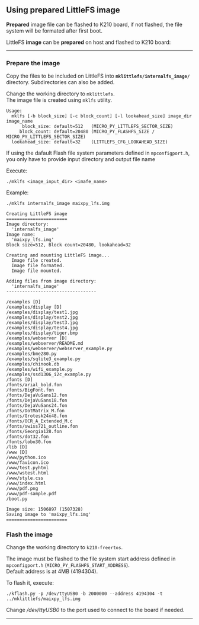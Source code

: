 <br>

## Using prepared **LittleFS** image

**Prepared** image file can be flashed to K210 board, if not flashed, the file system will be formated after first boot.


LittleFS **image** can be **prepared** on host and flashed to K210 board:

---

### Prepare the image

Copy the files to be included on LittleFS into **`mklittlefs/internalfs_image/`** directory. Subdirectories can also be added.

Change the working directory to `mklittlefs`.<br>
The image file is created using `mklfs` utility.

```
Usage:
  mklfs [-b block_size] [-c block_count] [-l lookahead_size] image_dir image_name
      block_size: default=512   (MICRO_PY_LITTLEFS_SECTOR_SIZE)
     block_count: default=20480 (MICRO_PY_FLASHFS_SIZE / MICRO_PY_LITTLEFS_SECTOR_SIZE)
  lookahead_size: default=32    (LITTLEFS_CFG_LOOKAHEAD_SIZE)
```
If using the dafault Flash file system parameters defined in `mpconfigport.h`, you only have to provide input directory and output file name<br>


Execute:
```
./mklfs <image_input_dir> <imafe_name>
```

Example:
```
./mklfs internalfs_image maixpy_lfs.img

Creating LittleFS image
=======================
Image directory:
  'internalfs_image'
Image name:
  'maixpy_lfs.img'
Block size=512, Block count=20480, lookahead=32

Creating and mounting LittleFS image...
  Image file created.
  Image file formated.
  Image file mounted.

Adding files from image directory:
  'internalfs_image'
----------------------------------

/examples [D]
/examples/display [D]
/examples/display/test1.jpg
/examples/display/test2.jpg
/examples/display/test3.jpg
/examples/display/test4.jpg
/examples/display/tiger.bmp
/examples/webserver [D]
/examples/webserver/README.md
/examples/webserver/webserver_example.py
/examples/bme280.py
/examples/sqlite3_example.py
/examples/chinook.db
/examples/wifi_example.py
/examples/ssd1306_i2c_example.py
/fonts [D]
/fonts/arial_bold.fon
/fonts/BigFont.fon
/fonts/DejaVuSans12.fon
/fonts/DejaVuSans18.fon
/fonts/DejaVuSans24.fon
/fonts/DotMatrix_M.fon
/fonts/Grotesk24x48.fon
/fonts/OCR_A_Extended_M.c
/fonts/swiss721_outline.fon
/fonts/Georgia128.fon
/fonts/dot32.fon
/fonts/lobo30.fon
/lib [D]
/www [D]
/www/python.ico
/www/favicon.ico
/www/test.pyhtml
/www/wstest.html
/www/style.css
/www/index.html
/www/pdf.png
/www/pdf-sample.pdf
/boot.py

Image size: 1506897 (1507328)
Saving image to 'maixpy_lfs.img'
=======================

```

### Flash the image

Change the working directory to `k210-freertos`.

The image must be flashed to the file system start address defined in `mpconfigport.h` (`MICRO_PY_FLASHFS_START_ADDRESS`).<br>
Default address is at 4MB (4194304).

To flash it, execute:
```
./kflash.py -p /dev/ttyUSB0 -b 2000000 --address 4194304 -t ../mklittlefs/maixpy_lfs.img
```

Change */dev/ttyUSB0* to the port used to connect to the board if needed.

---

